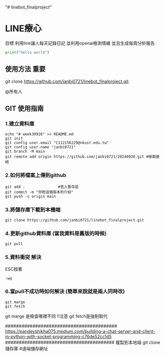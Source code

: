 "# linebot_finalproject" 
# LINE療心
目標 利用line讓人每天記錄日記 並利用openai檢測情緒 並且生成每周分析報告
```python 
print("hello world")

```
## 使用方法 重要
git clone https://github.com/janbi0721/linebot_finalproject.git

@所有人

## GIT 使用指南

### 1.建立資料庫
```git
echo "# week30926" >> README.md
git init
git config user.email "C112156229@nkust.edu.tw"
git config user.name "janbi0721"
git branch -M main
git remote add origin https://github.com/janbi0721/20240926.git #後面連結
```
### 2.如何將檔案上傳到github

```git
git add .				#丟入暫存區
git commit -m "你對這個版本的介紹"
git push -u origin main
```

### 3.將儲存庫下載到本機端
```git
git clone https://github.com/janbi0721/linebot_finalproject.git
```

### 4.更新github資料庫 (當我資料是舊版的時候)
```git
git pull
```

### 5.資料衝突 解決
ESC按著
```git
:wq
```

### 6.當pull不成功時如何解決 (簡單來說就是兩人同時改)
```git
git marge
git fetch
```
git marge 是檢查哪裡不同
!!注意 git fetch是強制取代

#########################################
https://pandeyshikha075.medium.com/building-a-chat-server-and-client-in-python-with-socket-programming-c76de52cc1d5
########################################
複製到本地端
git clone 儲存庫 #遠端儲存網址